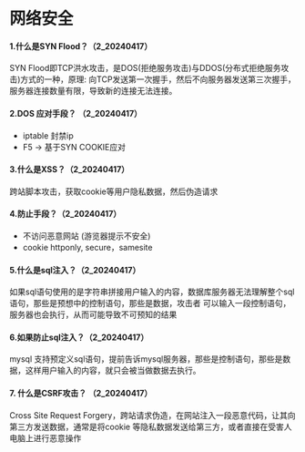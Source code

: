 # 网络安全

#### 1.什么是SYN Flood？（2_20240417）
SYN Flood即TCP洪水攻击，是DOS(拒绝服务攻击)与DDOS(分布式拒绝服务攻击)方式的一种，原理: 向TCP发送第一次握手，然后不向服务器发送第三次握手，服务器连接数量有限，导致新的连接无法连接。

#### 2.DOS 应对手段？ （2_20240417）
- iptable 封禁ip
- F5 -> 基于SYN COOKIE应对


#### 3.什么是XSS？（2_20240417）
跨站脚本攻击，获取cookie等用户隐私数据，然后伪造请求

#### 4.防止手段？（2_20240417）
- 不访问恶意网站 (游览器提示不安全)
- cookie httponly, secure，samesite

#### 5.什么是sql注入？（2_20240417）
如果sql语句使用的是字符串拼接用户输入的内容，数据库服务器无法理解整个sql语句，那些是预想中的控制语句，那些是数据，攻击者
可以输入一段控制语句，服务器也会执行，从而可能导致不可预知的结果

#### 6.如果防止sql注入？（2_20240417）
mysql 支持预定义sql语句，提前告诉mysql服务器，那些是控制语句，那些是数据，这样用户输入的内容，就只会被当做数据去执行。


#### 7. 什么是CSRF攻击？ （2_20240417）
Cross Site Request Forgery，跨站请求伪造，在网站注入一段恶意代码，让其向第三方发送数据，通常是将cookie 等隐私数据发送给第三方，或者直接在受害人电脑上进行恶意操作
